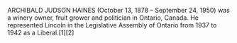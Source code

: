 ARCHIBALD JUDSON HAINES (October 13, 1878 – September 24, 1950) was a winery owner, fruit grower and politician in Ontario, Canada. He represented Lincoln in the Legislative Assembly of Ontario from 1937 to 1942 as a Liberal.[1][2]
